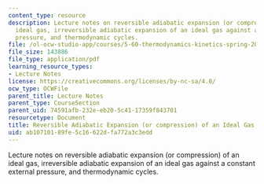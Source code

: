 ```yaml
---
content_type: resource
description: Lecture notes on reversible adiabatic expansion (or compression) of an
  ideal gas, irreversible adiabatic expansion of an ideal gas against a constant external
  pressure, and thermodynamic cycles.
file: /ol-ocw-studio-app/courses/5-60-thermodynamics-kinetics-spring-2008/ab10710189fe5c16622dfa772a3c3edd_lec_5.pdf
file_size: 143886
file_type: application/pdf
learning_resource_types:
- Lecture Notes
license: https://creativecommons.org/licenses/by-nc-sa/4.0/
ocw_type: OCWFile
parent_title: Lecture Notes
parent_type: CourseSection
parent_uid: 74591afb-232e-eb20-5c41-17359f843701
resourcetype: Document
title: Reversible Adiabatic Expansion (or compression) of an Ideal Gas
uid: ab107101-89fe-5c16-622d-fa772a3c3edd
---
```

Lecture notes on reversible adiabatic expansion (or compression) of an ideal gas, irreversible adiabatic expansion of an ideal gas against a constant external pressure, and thermodynamic cycles.